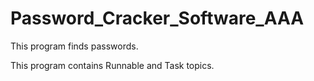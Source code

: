 # Password_Cracker_Software_AAA
This program finds passwords.

This program contains Runnable and Task topics.
